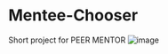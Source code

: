 # Mentee-Chooser
Short project for PEER MENTOR 
![image](https://github.com/Kumma30mvp/Mentee-Chooser/assets/130480550/2314e093-5fe1-4ec6-8c34-0b72d5f027df)
